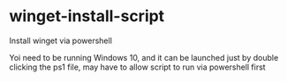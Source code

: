 # winget-install-script
Install winget via powershell

Yoi need to be running Windows 10, and it can be launched just by double clicking the ps1 file, may have to allow script to run via powershell first
